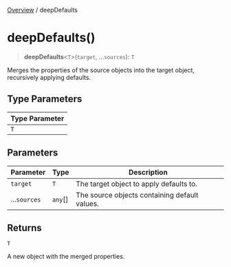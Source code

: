 [Overview](../index.md) / deepDefaults

# deepDefaults()

> **deepDefaults**\<`T`\>(`target`, ...`sources`): `T`

Merges the properties of the source objects into the target object, recursively applying defaults.

## Type Parameters

| Type Parameter |
| ------ |
| `T` |

## Parameters

| Parameter | Type | Description |
| ------ | ------ | ------ |
| `target` | `T` | The target object to apply defaults to. |
| ...`sources` | `any`[] | The source objects containing default values. |

## Returns

`T`

A new object with the merged properties.
